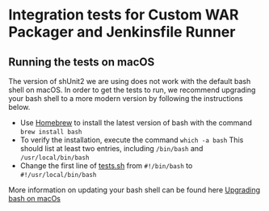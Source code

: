 # Integration tests for Custom WAR Packager and Jenkinsfile Runner

## Running the tests on macOS
The version of shUnit2 we are using does not work with the default bash shell on macOS.  In order to get the tests to run, we recommend upgrading your bash shell to a more modern version by following the instructions below.

+ Use [Homebrew](https://brew.sh/) to install the latest version of bash with the command `brew install bash`
+ To verify the installation, execute the command `which -a bash`  This should list at least two entries, including `/bin/bash` and `/usr/local/bin/bash`
+ Change the first line of [tests.sh](https://github.com/jenkinsci/custom-war-packager/blob/master/tests.sh) from `#!/bin/bash` to `#!/usr/local/bin/bash`

More information on updating your bash shell can be found here [Upgrading bash on macOs](https://itnext.io/upgrading-bash-on-macos-7138bd1066ba)



